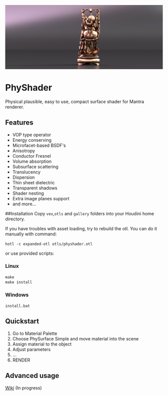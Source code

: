 [![PhyShader Intro](img/happy.jpg "PhyShader Intro")](http://vimeo.com/116465165)

# PhyShader
Physical plausible, easy to use, compact surface shader for Mantra renderer.

## Features
* VOP type operator
* Energy conserving
* Microfacet-based BSDF's
* Anisotropy
* Conductor Fresnel
* Volume absorption
* Subsurface scattering
* Translucency
* Dispersion
* Thin sheet dielectric
* Transparent shadows
* Shader nesting
* Extra image planes support
* and more...

##Installation
Copy `vex`,`otls` and `gallery` folders into your Houdini home directory.

If you have troubles with asset loading, try to rebuild the otl.
You can do it manually with command:

`hotl -c expanded-otl otls/physhader.otl`

or use provided scripts:

### Linux
```
make
make install
```

### Windows
`install.bat`

## Quickstart
1. Go to Material Palette
2. Choose PhySurface Simple and move material into the scene
3. Assign material to the object
4. Adjust parameters
5. ...
6. RENDER

## Advanced usage
[Wiki](../../wiki/Home) (In progress)
